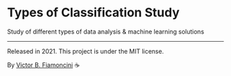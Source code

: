 # Types of Classification Study

Study of different types of data analysis & machine learning solutions

----------
Released in 2021. This project is under the MIT license.

By [Victor B. Fiamoncini](https://github.com/Victor-Fiamoncini) ☕️
